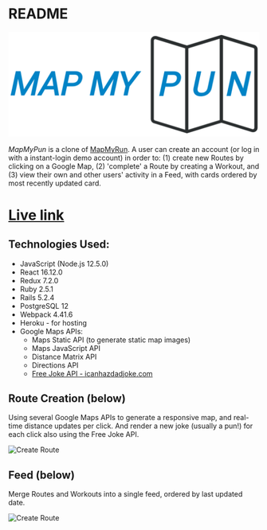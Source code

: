  # README

![](app/assets/images/mapmypun_white_background.png)

*MapMyPun* is a clone of [MapMyRun](www.mapmyrun.com).  A user can create an account (or log in with a instant-login demo account) in order to: (1) create new Routes by clicking on a Google Map, (2) 'complete' a Route by creating a Workout, and (3) view their own and other users' activity in a Feed, with cards ordered by most recently updated card.

# [Live link](https://mapmypun.herokuapp.com/#/)

## Technologies Used:
* JavaScript (Node.js 12.5.0) 
* React 16.12.0 
* Redux 7.2.0
* Ruby 2.5.1
* Rails 5.2.4
* PostgreSQL 12
* Webpack 4.41.6
* Heroku - for hosting
* Google Maps APIs:
    * Maps Static API (to generate static map images)
    * Maps JavaScript API
    * Distance Matrix API
    * Directions API
    * [Free Joke API - icanhazdadjoke.com](https://icanhazdadjoke.com/)


## Route Creation (below)
Using several Google Maps APIs to generate a responsive map, and real-time distance updates per click.  And render a new joke (usually a pun!) for each click also using the Free Joke API.

![Create Route](app/assets/gifs/create_route_2020-02-21_11-07-23_2020-02-21_11_14_20.gif)



## Feed (below)
Merge Routes and Workouts into a single feed, ordered by last updated date.

![Create Route](app/assets/gifs/feed.gif.gifcask.2020-02-21_11_05_13.gif)
